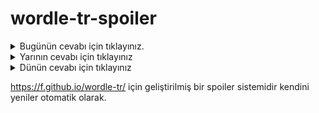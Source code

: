 # wordle-tr-spoiler

<details>
  <summary>Bugünün cevabı için tıklayınız.</summary>
  <br>
    <b> heyet </b>
</details>

<details>
  <summary>Yarının cevabı için tıklayınız</summary>
  <br>
   <b> çakın </b>
</details>

<details>
  <summary>Dünün cevabı için tıklayınız </summary>
  <br>
  <b> dürtü </b>
</details>

https://f.github.io/wordle-tr/ için geliştirilmiş bir spoiler sistemidir kendini yeniler otomatik olarak.

